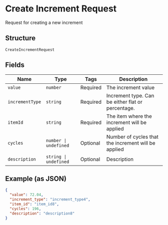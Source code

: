 
# Create Increment Request

Request for creating a new increment

## Structure

`CreateIncrementRequest`

## Fields

| Name | Type | Tags | Description |
|  --- | --- | --- | --- |
| `value` | `number` | Required | The increment value |
| `incrementType` | `string` | Required | Increment type. Can be either flat or percentage. |
| `itemId` | `string` | Required | The item where the increment will be applied |
| `cycles` | `number \| undefined` | Optional | Number of cycles that the increment will be applied |
| `description` | `string \| undefined` | Optional | Description |

## Example (as JSON)

```json
{
  "value": 72.04,
  "increment_type": "increment_type4",
  "item_id": "item_id8",
  "cycles": 196,
  "description": "description8"
}
```

